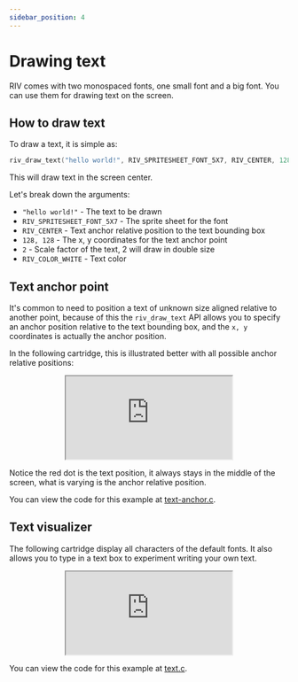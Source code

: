 ```yaml
---
sidebar_position: 4
---
```


# Drawing text

RIV comes with two monospaced fonts, one small font and a big font.
You can use them for drawing text on the screen.

## How to draw text

To draw a text, it is simple as:
```cpp
riv_draw_text("hello world!", RIV_SPRITESHEET_FONT_5X7, RIV_CENTER, 128, 128, 2, RIV_COLOR_WHITE);
```

This will draw text in the screen center.

Let's break down the arguments:

- `"hello world!"` - The text to be drawn
- `RIV_SPRITESHEET_FONT_5X7` - The sprite sheet for the font
- `RIV_CENTER` - Text anchor relative position to the text bounding box
- `128, 128` - The x, y coordinates for the text anchor point
- `2` - Scale factor of the text, 2 will draw in double size
- `RIV_COLOR_WHITE` - Text color

## Text anchor point

It's common to need to position a text of unknown size aligned relative to another point,
because of this the `riv_draw_text` API allows you to specify
an anchor position relative to the text bounding box,
and the `x, y` coordinates is actually the anchor position.

In the following cartridge, this is illustrated better
with all possible anchor relative positions:

<div align="center"><iframe src="https://emulator.rives.io/?-no-audio#simple=true&autoplay=true&cartridge=https://raw.githubusercontent.com/edubart/cartridges/main/text-anchor.sqfs" allowFullScreen className="rivemu-frame"></iframe></div>

Notice the red dot is the text position, it always stays in the middle of the screen,
what is varying is the anchor relative position.

You can view the code for this example at
[text-anchor.c](https://github.com/rives-io/riv/blob/main/demos/tools/text-anchor.c).

## Text visualizer

The following cartridge display all characters of the default fonts.
It also allows you to type in a text box to experiment writing your own text.

<div align="center"><iframe src="https://emulator.rives.io/#simple=true&cartridge=https://raw.githubusercontent.com/edubart/cartridges/main/text.sqfs" allowFullScreen className="rivemu-frame"></iframe></div>

You can view the code for this example at
[text.c](https://github.com/rives-io/riv/blob/main/demos/tools/text.c).
